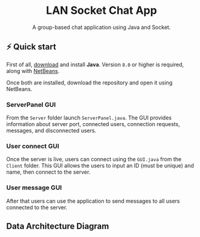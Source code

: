 <h1 align="center">
  LAN Socket Chat App
</h1>
<p align="center">A group-based chat application using Java and Socket.</p>

## ⚡️ Quick start

First of all, [download](https://java.com/en/download/help/download_options.html) and install **Java**. Version `8.0` or higher is required, along with [NetBeans](https://netbeans.apache.org/download/index.html). 

Once both are installed, download the repository and open it using NetBeans.

### ServerPanel GUI
From the `Server` folder launch `ServerPanel.java`. The GUI provides information about server port, connected users, connection requests, messages, and disconnected users.


### User connect GUI
Once the server is live, users can connect using the `GUI.java` from the `Client` folder. This GUI allows the users to input an ID (must be unique) and name, then connect to the server.

### User message GUI
After that users can use the application to send messages to all users connected to the server.

## Data Architecture Diagram

